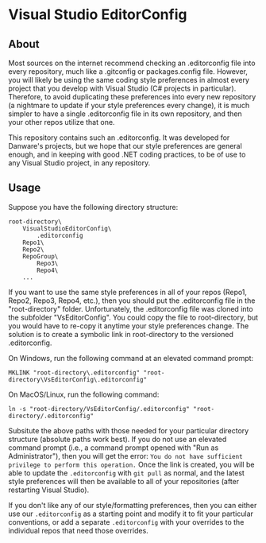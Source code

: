 # Visual Studio EditorConfig

## About

Most sources on the internet recommend checking an .editorconfig file into every repository, much like a .gitconfig or packages.config file.  However, you will likely be using the same coding style preferences in almost every project that you develop with Visual Studio (C# projects in particular).  Therefore, to avoid duplicating these preferences into every new repository (a nightmare to update if your style preferences every change), it is much simpler to have a single .editorconfig file in its own repository, and then your other repos utilize that one.

This repository contains such an .editorconfig.  It was developed for Danware's projects, but we hope that our style preferences are general enough, and in keeping with good .NET coding practices, to be of use to any Visual Studio project, in any repository.

## Usage

Suppose you have the following directory structure:
```
root-directory\
    VisualStudioEditorConfig\
        .editorconfig
    Repo1\
    Repo2\
    RepoGroup\
        Repo3\
        Repo4\
    ...
```
If you want to use the same style preferences in all of your repos (Repo1, Repo2, Repo3, Repo4, etc.), then you should put the .editorconfig file in the "root-directory\" folder.  Unfortunately, the .editorconfig file was cloned into the subfolder "VsEditorConfig\".  You could copy the file to root-directory, but you would have to re-copy it anytime your style preferences change.  The solution is to create a symbolic link in root-directory to the versioned .editorconfig.

On Windows, run the following command at an elevated command prompt:
```
MKLINK "root-directory\.editorconfig" "root-directory\VsEditorConfig\.editorconfig"
```

On MacOS/Linux, run the following command:
```
ln -s "root-directory/VsEditorConfig/.editorconfig" "root-directory/.editorconfig"
```

Subsitute the above paths with those needed for your particular directory structure (absolute paths work best).  If you do not use an elevated command prompt (i.e., a command prompt opened with "Run as Administrator"), then you will get the error: `You do not have sufficient privilege to perform this operation.`  Once the link is created, you will be able to update the `.editorconfig` with `git pull` as normal, and the latest style preferences will then be available to all of your repositories (after restarting Visual Studio).

If you don't like any of our style/formatting preferences, then you can either use our `.editorconfig` as a starting point and modify it to fit your particular conventions, or add a separate `.editorconfig` with your overrides to the individual repos that need those overrides.
